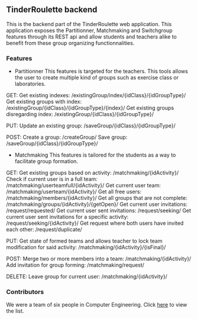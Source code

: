 ## TinderRoulette backend

This is the backend part of the TinderRoulette web application. 
This application exposes the Partitionner, Matchmaking and Switchgroup features through its REST api and allow students and teachers alike to benefit from these group organizing functionnalities. 

### Features

* Partitionner
This features is targeted for the teachers. This tools allows the user to create multiple kind of groups such as exercise class or laboratories. 

GET:
Get existing indexes: /existingGroup/index/{idClass}/{idGroupType}/
Get existing groups with index: /existingGroup/{idClass}/{idGroupType}/{index}/
Get existing groups disregarding index: /existingGroup/{idClass}/{idGroupType}/

PUT: 
Update an existing group: /saveGroup/{idClass}/{idGroupType}/

POST: 
Create a group: /createGroup/
Save group: /saveGroup/{idClass}/{idGroupType}/

* Matchmaking
This features is tailored for the students as a way to facilitate group formation.

GET: 
Get existing groups based on activity: /matchmaking/{idActivity}/
Check if current user is in a full team: /matchmaking/userteamfull/{idActivity}/
Get current user team: /matchmaking/userteam/{idActivity}/
Get all free users: /matchmaking/members/{idActivity}/
Get all groups that are not complete: /matchmaking/groups/{idActivity}/{getOpen}/
Get current user invitations: /request/requested/
Get current user sent invitations: /request/seeking/
Get current user sent invitations for a specific activity: /request/seeking/{idActivity}/
Get request where both users have invited each other: /request/duplicate/

PUT: 
Get state of formed teams and allows teacher to lock team modification for said activity: /matchmaking/{idActivity}/{isFinal}/

POST:
Merge two or more members into a team: /matchmaking/{idActivity}/
Add invitation for group forming: /matchmaking/request/

DELETE: 
Leave group for current user: /matchmaking/{idActivity}/

### Contributors

We were a team of six people in Computer Engineering. Click [here](https://github.com/orgs/S6infoTinderRoulette/people) to view the list.
